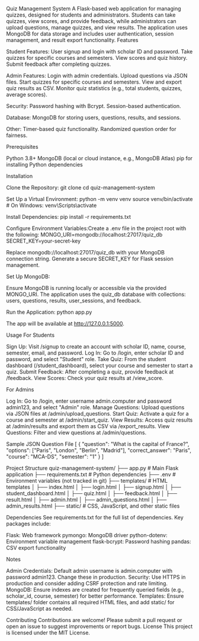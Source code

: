 Quiz Management System
A Flask-based web application for managing quizzes, designed for students and administrators. Students can take quizzes, view scores, and provide feedback, while administrators can upload questions, manage quizzes, and view results. The application uses MongoDB for data storage and includes user authentication, session management, and result export functionality.
Features

Student Features:
User signup and login with scholar ID and password.
Take quizzes for specific courses and semesters.
View scores and quiz history.
Submit feedback after completing quizzes.


Admin Features:
Login with admin credentials.
Upload questions via JSON files.
Start quizzes for specific courses and semesters.
View and export quiz results as CSV.
Monitor quiz statistics (e.g., total students, quizzes, average scores).


Security:
Password hashing with Bcrypt.
Session-based authentication.


Database:
MongoDB for storing users, questions, results, and sessions.


Other:
Timer-based quiz functionality.
Randomized question order for fairness.



Prerequisites

Python 3.8+
MongoDB (local or cloud instance, e.g., MongoDB Atlas)
pip for installing Python dependencies

Installation

Clone the Repository:
git clone <repository-url>
cd quiz-management-system


Set Up a Virtual Environment:
python -m venv venv
source venv/bin/activate  # On Windows: venv\Scripts\activate


Install Dependencies:
pip install -r requirements.txt


Configure Environment Variables:Create a .env file in the project root with the following:
MONGO_URI=mongodb://localhost:27017/quiz_db
SECRET_KEY=your-secret-key


Replace mongodb://localhost:27017/quiz_db with your MongoDB connection string.
Generate a secure SECRET_KEY for Flask session management.


Set Up MongoDB:

Ensure MongoDB is running locally or accessible via the provided MONGO_URI.
The application uses the quiz_db database with collections: users, questions, results, user_sessions, and feedback.


Run the Application:
python app.py

The app will be available at http://127.0.0.1:5000.


Usage
For Students

Sign Up: Visit /signup to create an account with scholar ID, name, course, semester, email, and password.
Log In: Go to /login, enter scholar ID and password, and select "Student" role.
Take Quiz: From the student dashboard (/student_dashboard), select your course and semester to start a quiz.
Submit Feedback: After completing a quiz, provide feedback at /feedback.
View Scores: Check your quiz results at /view_score.

For Admins

Log In: Go to /login, enter username admin.computer and password admin123, and select "Admin" role.
Manage Questions: Upload questions via JSON files at /admin/upload_questions.
Start Quiz: Activate a quiz for a course and semester at /admin/start_quiz.
View Results: Access quiz results at /admin/results and export them as CSV via /export_results.
View Questions: Filter and view questions at /admin/questions.

Sample JSON Question File
[
  {
    "question": "What is the capital of France?",
    "options": ["Paris", "London", "Berlin", "Madrid"],
    "correct_answer": "Paris",
    "course": "MCA-DS",
    "semester": "1"
  }
]

Project Structure
quiz-management-system/
├── app.py               # Main Flask application
├── requirements.txt     # Python dependencies
├── .env                # Environment variables (not tracked in git)
├── templates/          # HTML templates
│   ├── index.html
│   ├── login.html
│   ├── signup.html
│   ├── student_dashboard.html
│   ├── quiz.html
│   ├── feedback.html
│   ├── result.html
│   ├── admin.html
│   ├── admin_questions.html
│   ├── admin_results.html
├── static/             # CSS, JavaScript, and other static files

Dependencies
See requirements.txt for the full list of dependencies. Key packages include:

Flask: Web framework
pymongo: MongoDB driver
python-dotenv: Environment variable management
flask-bcrypt: Password hashing
pandas: CSV export functionality

Notes

Admin Credentials: Default admin username is admin.computer with password admin123. Change these in production.
Security: Use HTTPS in production and consider adding CSRF protection and rate limiting.
MongoDB: Ensure indexes are created for frequently queried fields (e.g., scholar_id, course, semester) for better performance.
Templates: Ensure templates/ folder contains all required HTML files, and add static/ for CSS/JavaScript as needed.

Contributing
Contributions are welcome! Please submit a pull request or open an issue to suggest improvements or report bugs.
License
This project is licensed under the MIT License.
